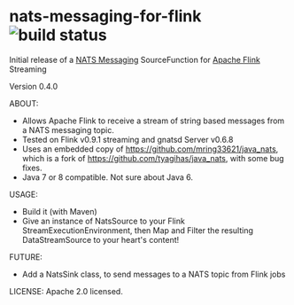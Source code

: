 # nats-messaging-for-flink ![build status](https://travis-ci.org/mring33621/nats-messaging-for-flink.svg?branch=master)
Initial release of a [NATS Messaging](http://nats.io/) SourceFunction for [Apache Flink](http://flink.apache.org/) Streaming

Version 0.4.0

ABOUT:
* Allows Apache Flink to receive a stream of string based messages from a NATS messaging topic.
* Tested on Flink v0.9.1 streaming and gnatsd Server v0.6.8
* Uses an embedded copy of https://github.com/mring33621/java_nats, which is a fork of https://github.com/tyagihas/java_nats, with some bug fixes.
* Java 7 or 8 compatible. Not sure about Java 6.

USAGE:
* Build it (with Maven)
* Give an instance of NatsSource to your Flink StreamExecutionEnvironment, then Map and Filter the resulting DataStreamSource<String> to your heart's content!

FUTURE:
* Add a NatsSink class, to send messages to a NATS topic from Flink jobs

LICENSE:
Apache 2.0 licensed.
